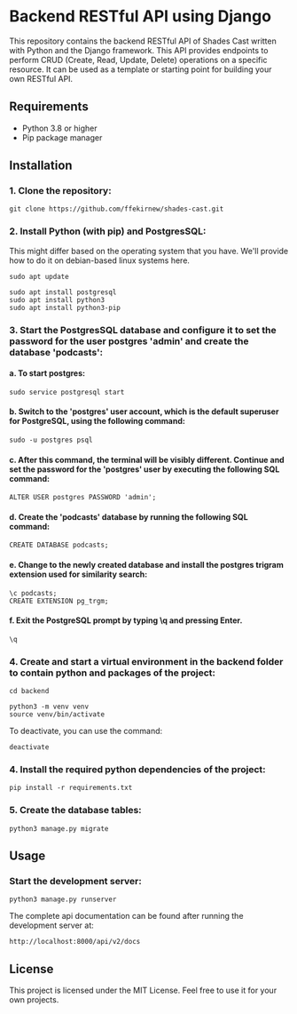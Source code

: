 # Backend RESTful API using Django
This repository contains the backend RESTful API of Shades Cast written with Python and the Django framework. This API provides endpoints to perform CRUD (Create, Read, Update, Delete) operations on a specific resource. It can be used as a template or starting point for building your own RESTful API.

## Requirements
- Python 3.8 or higher
- Pip package manager

## Installation
### 1. Clone the repository:
    git clone https://github.com/ffekirnew/shades-cast.git
### 2. Install Python (with pip) and PostgresSQL:
This might differ based on the operating system that you have. We'll provide how to do it on debian-based linux systems here.

    sudo apt update

    sudo apt install postgresql
    sudo apt install python3
    sudo apt install python3-pip

### 3. Start the PostgresSQL database and configure it to set the password for the user postgres 'admin' and create the database 'podcasts':
#### a. To start postgres:

    sudo service postgresql start

#### b. Switch to the 'postgres' user account, which is the default superuser for PostgreSQL, using the following command:

    sudo -u postgres psql

#### c. After this command, the terminal will be visibly different. Continue and set the password for the 'postgres' user by executing the following SQL command:

    ALTER USER postgres PASSWORD 'admin';

#### d. Create the 'podcasts' database by running the following SQL command:

    CREATE DATABASE podcasts;

#### e. Change to the newly created database and install the postgres trigram extension used for similarity search:

    \c podcasts;
    CREATE EXTENSION pg_trgm;

#### f. Exit the PostgreSQL prompt by typing \q and pressing Enter. 

    \q

### 4. Create and start a virtual environment in the backend folder to contain python and packages of the project:
    cd backend

    python3 -m venv venv
    source venv/bin/activate

To deactivate, you can use the command:
    
    deactivate

### 4. Install the required python dependencies of the project:
    pip install -r requirements.txt
### 5. Create the database tables:
    python3 manage.py migrate
## Usage
### Start the development server:
    python3 manage.py runserver
The complete api documentation can be found after running the development server at:
    
    http://localhost:8000/api/v2/docs
## License
This project is licensed under the MIT License. Feel free to use it for your own projects.